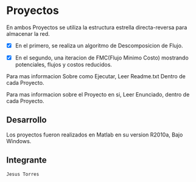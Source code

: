 Proyectos
===================

En ambos Proyectos se utiliza la estructura estrella directa-reversa para almacenar la red.

- [x] En el primero, se realiza un algoritmo de Descomposicion de Flujo.

- [x] En el segundo, una iteracion de FMC(Flujo Minimo Costo) mostrando potenciales, flujos y costos reducidos.

Para mas informacion Sobre como Ejecutar, Leer Readme.txt Dentro de cada Proyecto.

Para mas informacion sobre el Proyecto en si, Leer Enunciado, dentro de cada Proyecto.

Desarrollo
----------
Los proyectos fueron realizados en Matlab en su version R2010a, Bajo Windows.


Integrante
------------
    Jesus Torres
